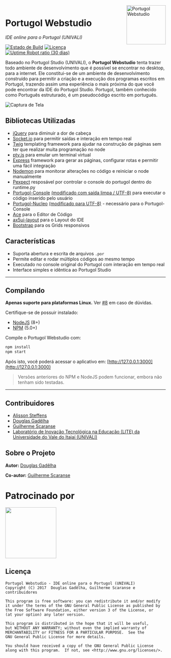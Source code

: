 
<img src="https://cdn.rawgit.com/dgadelha/Portugol-Webstudio/06fd49b6/public/assets/landing/img/lightbulb.svg" width="123px" alt="Portugol Webstudio" align="right">

# Portugol Webstudio

*IDE online para o Portugol (UNIVALI)*

[![Estado de Build](https://travis-ci.org/dgadelha/Portugol-Webstudio.svg?branch=master)](https://travis-ci.org/dgadelha/Portugol-Webstudio) [![Licença](https://img.shields.io/badge/licen%C3%A7a-GPL-blue.svg)](https://github.com/dgadelha/Portugol-Webstudio/blob/master/LICENSE) [![Uptime Robot ratio (30 dias)](https://img.shields.io/uptimerobot/ratio/m779527785-838b3e8aaad99ab74a5ca00f.svg)](https://stats.uptimerobot.com/Z4wPBuEq7)

Baseado no Portugol Studio (UNIVALI), o **Portugol Webstudio** tenta trazer todo ambiente de desenvolvimento que é possível se encontrar no desktop, para a internet. Ele constitui-se de um ambiente de desenvolvimento construído para permitir a criação e a execução dos programas escritos em Portugol, trazendo assim uma experiência o mais próxima do que você pode encontrar da IDE do Portugol Studio. Portugol, também conhecido como Português estruturado, é um pseudocódigo escrito em português.

![Captura de Tela](https://raw.githubusercontent.com/dgadelha/Portugol-Webstudio/master/public/assets/screenshot.png)

## Bibliotecas Utilizadas
- [jQuery](https://jquery.com/) para diminuir a dor de cabeça
- [Socket.io](https://github.com/socketio/socket.io) para permitir saídas e interação em tempo real
- [Twig](https://twig.sensiolabs.org/) templating framework para ajudar na construção de páginas sem ter que realizar muita programação no node
- [pty.js](https://github.com/chjj/pty.js) para emular um terminal virtual
- [Express](http://expressjs.com/) framework para gerar as páginas, configurar rotas e permitir uma fácil integração
- [Nodemon](https://nodemon.io/) para monitorar alterações no código e reiniciar o node manualmente
- [Pexpect](https://pexpect.readthedocs.io) resposável por controlar o console do portugol dentro do runtime.py
- [Portugol-Console](https://github.com/UNIVALI-LITE/Portugol-Console) [(modificado com saída limpa / UTF-8)](https://github.com/dgadelha/Portugol-Console) para executar o código inserido pelo usuário
- [Portugol-Nucleo](https://github.com/UNIVALI-LITE/Portugol-Nucleo) [(modificado para UTF-8)](https://github.com/dgadelha/Portugol-Nucleo) - necessário para o Portugol-Console
- [Ace](https://ace.c9.io/) para o Editor de Código
- [ax5ui-layout](http://ax5.io/ax5ui-layout/) para o Layout do IDE
- [Bootstrap](https://getbootstrap.com/) para os Grids responsivos

## Características

- Suporta abertura e escrita de arquivos `.por`
- Permite editar e rodar múltiplos códigos ao mesmo tempo
- Executado no console original do Portugol com interação em tempo real
- Interface simples e idêntica ao Portugol Studio

***
## Compilando
**Apenas suporte para plataformas Linux.** Ver [#8](https://github.com/dgadelha/Portugol-Webstudio/issues/8) em caso de dúvidas.

Certifique-se de possuir instalado:
* [NodeJS](https://nodejs.org/en/download/) (8+)
* [NPM](https://nodejs.org/en/download/) (5.0+)

Compile o Portugol Webstudio com:
```sh
npm install
npm start
```

Após isto, você poderá acessar o aplicativo em: [http://127.0.0.1:3000](http://127.0.0.1:3000)

> Versões anteriores do NPM e NodeJS podem funcionar, embora não tenham sido testadas.

***
## Contribuidores
- [Alisson Steffens](https://github.com/AlissonSteffens)
- [Douglas Gadêlha](https://github.com/dgadelha)
- [Guilherme Scaranse](https://github.com/guiscaranse)
- [Laboratório de Inovação Tecnológica na Educação (LITE) da Universidade do Vale do Itajaí (UNIVALI)](https://github.com/UNIVALI-LITE)

## Sobre o Projeto

**Autor:** [Douglas Gadêlha](mailto:dgadelha@live.com)

**Co-autor:** [Guilherme Scaranse](mailto:guilherme.scaranse@ifba.edu.br)

# Patrocinado por
<a href="https://zeit.co/now"><img src="https://assets.zeit.co/image/upload/front/logos/white-bg-text-logo.svg" height="160" /></a>

## Licença
    Portugol Webstudio - IDE online para o Portugol (UNIVALI)
    Copyright (C) 2017  Douglas Gadêlha, Guilherme Scaranse e contribuidores

    This program is free software: you can redistribute it and/or modify
    it under the terms of the GNU General Public License as published by
    the Free Software Foundation, either version 3 of the License, or
    (at your option) any later version.

    This program is distributed in the hope that it will be useful,
    but WITHOUT ANY WARRANTY; without even the implied warranty of
    MERCHANTABILITY or FITNESS FOR A PARTICULAR PURPOSE.  See the
    GNU General Public License for more details.

    You should have received a copy of the GNU General Public License
    along with this program.  If not, see <http://www.gnu.org/licenses/>.
